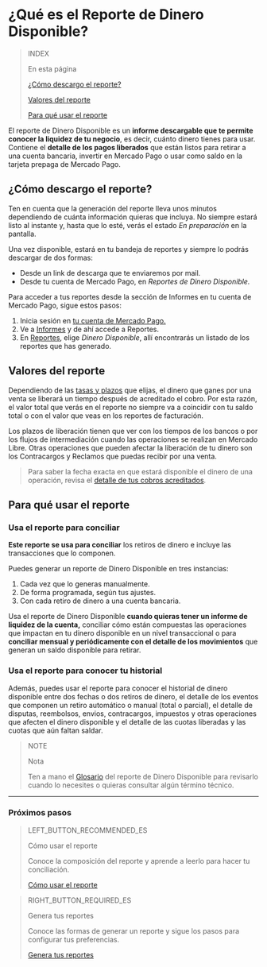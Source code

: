 # ¿Qué es el Reporte de Dinero Disponible?


> INDEX
>
> En esta página
>
> [¿Cómo descargo el reporte?](#bookmark_¿cómo_descargo_el_reporte?)
>
> [Valores del reporte](#bookmark_valores_del_reporte)
>
> [Para qué usar el reporte](#bookmark_para_qué_usar_el_reporte)
>


El reporte de Dinero Disponible es un **informe descargable que te permite conocer la liquidez de tu negocio**, es decir, cuánto dinero tienes para usar. Contiene el **detalle de los pagos liberados** que están listos para retirar a una cuenta bancaria, invertir en Mercado Pago o usar como saldo en la tarjeta prepaga de Mercado Pago.

## ¿Cómo descargo el reporte?

Ten en cuenta que la generación del reporte lleva unos minutos dependiendo de cuánta información quieras que incluya. No siempre estará listo al instante y, hasta que lo esté, verás el estado *En preparación* en la pantalla.

Una vez disponible, estará en tu bandeja de reportes y siempre lo podrás descargar de dos formas:

* Desde un link de descarga que te enviaremos por mail.
* Desde tu cuenta de Mercado Pago, en *Reportes de Dinero Disponible.*

Para acceder a tus reportes desde la sección de Informes en tu cuenta de Mercado Pago, sigue estos pasos:

1. Inicia sesión en [tu cuenta de Mercado Pago.](https://www.mercadolibre.com/jms/mla/lgz/msl/login/H4sIAAAAAAAEAy2OQQ7DIAwE_-JzlNw59iPIIoagQo2MI1pF_XtN1OOux2NfUDjll9dPI3BA71ZyyAoLtIIaWarPuw1qs6pnpX8sOBEUrKQkHdw1RYn2B9nSVKmcZAyeevhYeFh1n7IusYVDtXW3bWOMtZIE3Llh4jVwXVE2w4RS7man-cCt-y4QsatXwfAEF7F0-v4AxU1qhMMAAAA/user)
1. Ve a [Informes](https://www.mercadopago.com/mla/account/movements) y de ahí accede a Reportes.
1. En [Reportes](https://www.mercadopago.com.ar/balance/reports), elige *Dinero Disponible*, allí encontrarás un listado de los reportes que has generado.

## Valores del reporte

Dependiendo de las [tasas y plazos](https://www.mercadopago.com.ar/settings/release-options) que elijas, el dinero que ganes por una venta se liberará un tiempo después de acreditado el cobro. Por esta razón, el valor total que verás en el reporte no siempre va a coincidir con tu saldo total o con el valor que veas en los reportes de facturación.

Los plazos de liberación tienen que ver con los tiempos de los bancos o por los flujos de intermediación cuando las operaciones se realizan en Mercado Libre. Otras operaciones que pueden afectar la liberación de tu dinero son los Contracargos y Reclamos que puedas recibir por una venta.


> Para saber la fecha exacta en que estará disponible el dinero de una operación, revisa el [detalle de tus cobros acreditados](https://www.mercadopago.com.ar/activities/balance).


## Para qué usar el reporte

### Usa el reporte para conciliar

**Este reporte se usa para conciliar** los retiros de dinero e incluye las transacciones que lo componen.

Puedes generar un reporte de Dinero Disponible en tres instancias:
1. Cada vez que lo generas manualmente.
1. De forma programada, según tus ajustes.
1. Con cada retiro de dinero a una cuenta bancaria.

Usa el reporte de Dinero Disponible **cuando quieras tener un informe de liquidez de la cuenta,** conciliar cómo están compuestas las operaciones que impactan en tu dinero disponible en un nivel transaccional o para **conciliar mensual y periódicamente con el detalle de los movimientos** que generan un saldo disponible para retirar. 

### Usa el reporte para conocer tu historial

Además, puedes usar el reporte para conocer el historial de dinero disponible entre dos fechas o dos retiros de dinero, el detalle de los eventos que componen un retiro automático o manual (total o parcial), el detalle de disputas, reembolsos, envios, contracargos, impuestos y otras operaciones que afecten el dinero disponible y el detalle de las cuotas liberadas y las cuotas que aún faltan saldar. 

> NOTE
>
> Nota
>
> Ten a mano el [Glosario](https://www.mercadopago.com.ar/developers/es/guides/reports/available-money/glossary/) del reporte de Dinero Disponible para revisarlo cuando lo necesites o quieras consultar algún término técnico.

<hr/>

### Próximos pasos

> LEFT_BUTTON_RECOMMENDED_ES
>
> Cómo usar el reporte
>
> Conoce la composición del reporte y aprende a leerlo para hacer tu conciliación.
>
> [Cómo usar el reporte](https://www.mercadopago.com.ar/developers/es/guides/reports/available-money/how-to-use/)

> RIGHT_BUTTON_REQUIRED_ES
>
> Genera tus reportes
>
> Conoce las formas de generar un reporte y sigue los pasos para configurar tus preferencias.
>
> [Genera tus reportes](https://www.mercadopago.com.ar/developers/es/guides/reports/available-money/generate/)
